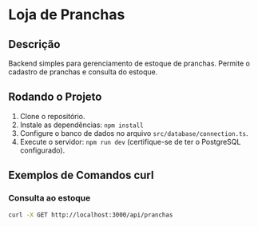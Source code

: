# Loja de Pranchas

## Descrição

Backend simples para gerenciamento de estoque de pranchas. Permite o cadastro de pranchas e consulta do estoque.

## Rodando o Projeto

1. Clone o repositório.
2. Instale as dependências: `npm install`
3. Configure o banco de dados no arquivo `src/database/connection.ts`.
4. Execute o servidor: `npm run dev` (certifique-se de ter o PostgreSQL configurado).

## Exemplos de Comandos curl

### Consulta ao estoque
```bash
curl -X GET http://localhost:3000/api/pranchas
